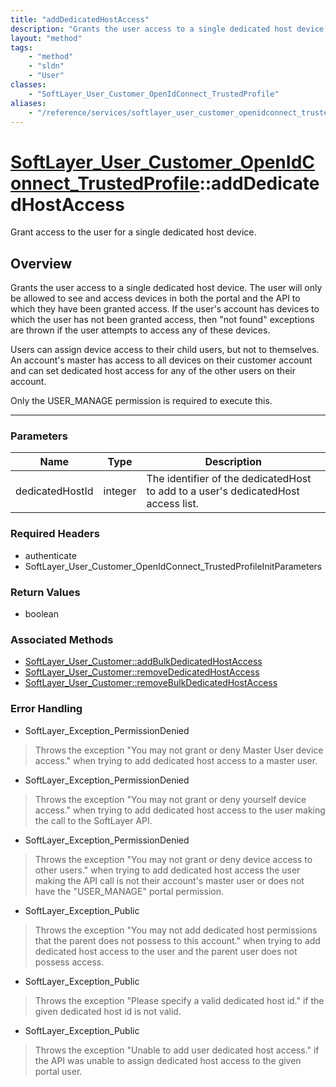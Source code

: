```yaml
---
title: "addDedicatedHostAccess"
description: "Grants the user access to a single dedicated host device.  The user will only be allowed to see and access devices in bo... "
layout: "method"
tags:
    - "method"
    - "sldn"
    - "User"
classes:
    - "SoftLayer_User_Customer_OpenIdConnect_TrustedProfile"
aliases:
    - "/reference/services/softlayer_user_customer_openidconnect_trustedprofile/addDedicatedHostAccess"
---
```

# [SoftLayer_User_Customer_OpenIdConnect_TrustedProfile](/reference/services/SoftLayer_User_Customer_OpenIdConnect_TrustedProfile)::addDedicatedHostAccess


Grant access to the user for a single dedicated host device.


## Overview 
Grants the user access to a single dedicated host device.  The user will only be allowed to see and access devices in both the portal and the API to which they have been granted access.  If the user's account has devices to which the user has not been granted access, then "not found" exceptions are thrown if the user attempts to access any of these devices. 

Users can assign device access to their child users, but not to themselves. An account's master has access to all devices on their customer account and can set dedicated host access for any of the other users on their account. 

Only the USER_MANAGE permission is required to execute this. 

-----

### Parameters 
|Name | Type | Description |
| --- | --- | --- |
|dedicatedHostId| integer| The identifier of the dedicatedHost to add to a user's dedicatedHost access list.|


### Required Headers
* authenticate
* SoftLayer_User_Customer_OpenIdConnect_TrustedProfileInitParameters


### Return Values
* boolean


### Associated Methods

*  [SoftLayer_User_Customer::addBulkDedicatedHostAccess](/reference/services/SoftLayer_User_Customer/addBulkDedicatedHostAccess )
*  [SoftLayer_User_Customer::removeDedicatedHostAccess](/reference/services/SoftLayer_User_Customer/removeDedicatedHostAccess )
*  [SoftLayer_User_Customer::removeBulkDedicatedHostAccess](/reference/services/SoftLayer_User_Customer/removeBulkDedicatedHostAccess )



### Error Handling

* SoftLayer_Exception_PermissionDenied 

> Throws the exception "You may not grant or deny Master User device access." when trying to add dedicated host access to a master user. 

* SoftLayer_Exception_PermissionDenied 

> Throws the exception "You may not grant or deny yourself device access." when trying to add dedicated host access to the user making the call to the SoftLayer API. 

* SoftLayer_Exception_PermissionDenied 

> Throws the exception "You may not grant or deny device access to other users." when trying to add dedicated host access the user making the API call is not their account's master user or does not have the "USER_MANAGE" portal permission. 

* SoftLayer_Exception_Public 

> Throws the exception "You may not add dedicated host permissions that the parent does not possess to this account." when trying to add dedicated host access to the user and the parent user does not possess access. 

* SoftLayer_Exception_Public 

> Throws the exception "Please specify a valid dedicated host id." if the given dedicated host id is not valid. 

* SoftLayer_Exception_Public 

> Throws the exception "Unable to add user dedicated host access." if the API was unable to assign dedicated host access to the given portal user. 



